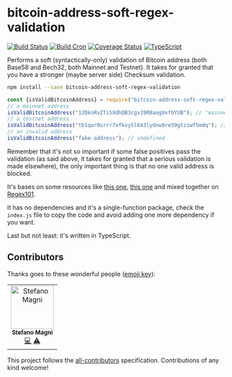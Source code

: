 # bitcoin-address-soft-regex-validation

[![Build Status](https://travis-ci.com/NoriSte/bitcoin-address-soft-regex-validation.svg?branch=master)](https://travis-ci.com/NoriSte/bitcoin-address-soft-regex-validation)
[![Build Cron](https://img.shields.io/badge/build%20cron-weekly-44cc11.svg)](https://travis-ci.com/NoriSte/bitcoin-address-soft-regex-validation)
[![Coverage Status](https://coveralls.io/repos/github/NoriSte/bitcoin-address-soft-regex-validation/badge.svg?branch=master)](https://coveralls.io/github/NoriSte/bitcoin-address-soft-regex-validation?branch=master)
[![TypeScript](https://badges.frapsoft.com/typescript/love/typescript.svg?v=101)](https://github.com/ellerbrock/typescript-badges/)

Performs a soft (syntactically-only) validation of Bitcoin address (both Base58 and Bech32, both Mainnet and Testnet). It takes for granted that you have a stronger (maybe server side) Checksum validation.

```bash
npm install --save bitcoin-address-soft-regex-validation
```
```javascript
const {isValidBitcoinAddress} = require("bitcoin-address-soft-regex-validation");
// a mainnet address
isValidBitcoinAddress("1JDknRvZTi5XdhQB3cgvJ9R8aogUvfbYUB"); // "mainnet"
// a testnet address
isValidBitcoinAddress("tb1qar0srrr7xfkvy5l643lydnw9re59gtzzwf5mdq"); // "testnet"
// an invalid address
isValidBitcoinAddress("fake-address"); // undefined
```

Remember that it's not so important if some false positives pass the validation (as said above, it takes for granted that a serious validation is made elsewhere), the only important thing is that no one valid address is blocked.

It's bases on some resources like [this one](http://mokagio.github.io/tech-journal/2014/11/21/regex-bitcoin.html), [this one](https://stackoverflow.com/a/48643915) and mixed together on [Regex101](https://regex101.com/r/v0g6bv/1).

It has no dependencies and it's a single-function package, check the `index.js` file to copy the code and avoid adding one more dependency if you want.

Last but not least: it's written in TypeScript.

## Contributors

Thanks goes to these wonderful people ([emoji key](https://allcontributors.org/docs/en/emoji-key)):

<!-- ALL-CONTRIBUTORS-LIST:START - Do not remove or modify this section -->
<!-- prettier-ignore -->
<table><tr><td align="center"><a href="https://twitter.com/NoriSte"><img src="https://avatars0.githubusercontent.com/u/173663?v=4" width="100px;" alt="Stefano Magni"/><br /><sub><b>Stefano Magni</b></sub></a><br /><a href="https://github.com/NoriSte/bitcoin-address-soft-regex-validation/commits?author=NoriSte" title="Code">💻</a> <a href="https://github.com/NoriSte/bitcoin-address-soft-regex-validation/commits?author=NoriSte" title="Tests">⚠️</a></td></tr></table>

<!-- ALL-CONTRIBUTORS-LIST:END -->

This project follows the [all-contributors](https://github.com/all-contributors/all-contributors) specification. Contributions of any kind welcome!
